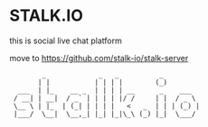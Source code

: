STALK.IO
=======

this is social live chat platform

move to https://github.com/stalk-io/stalk-server

```
        _             _   _          _         
       | |           | | | |        (_)        
  ___  | |_    __ _  | | | | __      _    ___  
 / __| | __|  / _` | | | | |/ /     | |  / _ \ 
 \__ \ | |_  | (_| | | | |   <   _  | | | (_) |
 |___/  \__|  \__,_| |_| |_|\_\ (_) |_|  \___/ 
```
